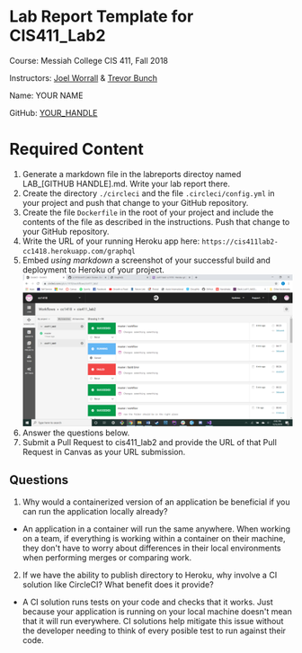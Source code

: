 # Lab Report Template for CIS411_Lab2
Course: Messiah College CIS 411, Fall 2018

Instructors: [Joel Worrall](https://github.com/tangollama) & [Trevor Bunch](https://github.com/trevordbunch)

Name: YOUR NAME

GitHub: [YOUR_HANDLE](https://github.com/YOUR_HANDLE)

# Required Content

1. Generate a markdown file in the labreports directoy named LAB_[GITHUB HANDLE].md. Write your lab report there.
2. Create the directory ```./circleci``` and the file ```.circleci/config.yml``` in your project and push that change to your GitHub repository.
3. Create the file ```Dockerfile``` in the root of your project and include the contents of the file as described in the instructions. Push that change to your GitHub repository.
4. Write the URL of your running Heroku app here: ```https://cis411lab2-cc1418.herokuapp.com/graphql```
5. Embed _using markdown_ a screenshot of your successful build and deployment to Heroku of your project.
![Success](../ci_success.png)
6. Answer the questions below.
7. Submit a Pull Request to cis411_lab2 and provide the URL of that Pull Request in Canvas as your URL submission.

## Questions
1. Why would a containerized version of an application be beneficial if you can run the application locally already?
* An application in a container will run the same anywhere. When working on a team, if everything is working within a container on their machine, they don't have to worry about differences in their local environments when performing merges or comparing work. <br/>
2. If we have the ability to publish directory to Heroku, why involve a CI solution like CircleCI? What benefit does it provide?
* A CI solution runs tests on your code and checks that it works. Just because your application is running on your local machine doesn't mean that it will run everywhere. CI solutions help mitigate this issue without the developer needing to think of every posible test to run against their code. <br/>